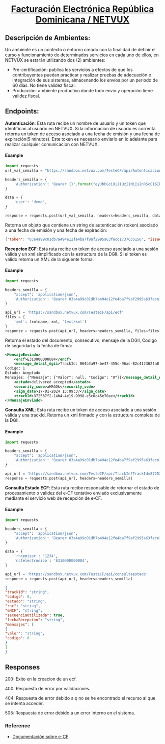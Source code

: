 <h1 align="center"><a href="https://netvux.com/">Facturación Electrónica República Dominicana / NETVUX </a> </h1>

## Descripción de Ambientes: 
Un ambiente es un contexto o entorno creado con la finalidad de definir el curso y
funcionamiento de determinados servicios en cada uno de ellos, en NETVUX se estarán utilizando dos (2) ambientes:

- Pre-certificación: publica los servicios a efectos de que los contribuyentes
puedan practicar y realizar pruebas de adecuación e integración de sus sistemas, almacenando los envíos por un periodo de 60 días. No tiene validez fiscal.
- Producción: ambiente productivo donde todo envío y operación tiene validez fiscal.

## Endpoints:

**Autenticación**: Esta ruta recibe un nombre de usuario y un token que identifican al usuario en NETVUX.
Si la información de usuario es correcta retorna un token de acceso asociado a una fecha de emisión y una fecha de expiración(5 minutos).
Este token es necesario enviarlo en lo adelante para realizar cualquier comunicacion con NETVUX.

<h4>Example</h4>

```python
import requests
url_val_semilla = "https://sandbox.netvux.com/TesteCF/api/Autenticacion"

headers_semilla = {
    'Authorization': 'Bearer {}'.format("eyJhbGciOiJIUzI1NiIsInR5cCI6IkpXVCJ9.e30.njLWdDtB-uEBaz5iMqTYtGJ5iBfvkWOKKrEERAr1nwY"),
}

data = {
    'user': 'demo',
}

response = requests.post(url_val_semilla, headers=headers_semilla, data=data)
```

Retorna un objeto que contiene un string de autenticación (token) asociado a una fecha de emisión y una fecha de expiración:

```json
{"token": "03a4a99c01db7a494e12fe4ba7f9af2995a63feco1737035156", "issued": "2024-01-17 13:45:56", "expired": "24-50-17 13:50:56"}
```

**Recepcion ECF**: Esta ruta recibe un token de acceso asociado a una
sesión válida y un xml simplificado con la estructura de la DGII.
Si el token es valido retorna un XML de la siguente forma.

<h4>Example</h4>

```python
import requests

headers_semilla = {
    "accept": 'application/json',
    'Authorization': 'Bearer 03a4a99c01db7a494e12fe4ba7f9af2995a63feco1737035156',
}

api_url = 'https://sandbox.netvux.com/TesteCF/api/ecf'
files = {
    'xml': (xmlname, xml, 'text/xml')
}
response = requests.post(api_url, headers=headers_semilla, files=files)

```

Retorna el estado del documento, consecutivo, mensaje de la DGII, Codigo de seguridad y la fecha de firma:

```xml
<MensajeEnviado>
    <encf>E310000000084</encf>
    <message_detail_dgii>TrackId: 064b3a97-be47-455c-96ad-82c412362fa8
Codigo: 1
Estado: Aceptado
Mensajes: {"Mensaje": {"Valor": null, "Codigo": "0"}}</message_detail_dgii>
    <estado>delivered_accepted</estado>
    <security_code>aHRGQk</security_code>
    <sign_date>17-01-2024 15:09:37</sign_date>    
    <trackId>872537f2-14b4-4e19-9998-e5c0c45e70ae</trackId>
</MensajeEnviado>
```

**Consulta XML**: Esta ruta recibe un token de acceso asociado a una
sesión válida y una trackId. Retorna un xml firmado
y con la estructura completa de la DGII.

<h4>Example</h4>

```python
import requests

headers_semilla = {
    "accept": 'application/json',
    'Authorization': 'Bearer 03a4a99c01db7a494e12fe4ba7f9af2995a63feco1737035156',
}

api_url = 'https://sandbox.netvux.com/TesteCF/api/TrackId?TrackId=872537f2-14b4-4e19-9998-e5c0c45e70ae'
response = requests.post(api_url, headers=headers_semilla)

```

**Consulta Estado ECF**: Esta ruta recibe responsable de retornar el estado de procesamiento o validez del e‐CF
tentativo enviado exclusivamente mediante el servicio web de recepción de e‐CF.

<h4>Example</h4>

```python
import requests

headers_semilla = {
    "accept": 'application/json',
    'Authorization': 'Bearer 03a4a99c01db7a494e12fe4ba7f9af2995a63feco1737035156',
}

data = {
    'rncemisor': '1234',
    'ncfelectronico': 'E310000000084',
}

api_url = 'https://sandbox.netvux.com/TesteCF/api/consultaestado'
response = requests.post(api_url, headers=headers_semilla)

```


```json
{
"trackId": "string",
"codigo": 0,
"estado": "string",
"rnc": "string",
"eNCF": "string",
"secuenciaUtilizada": true,
"fechaRecepcion": "string",
"mensajes": [
{
"valor": "string",
"codigo": 0
}
]
}
```

## Responses
200: Exito en la creacion de un ecf.

400: Respuesta de error por validaciones.

404: Respuesta de error debido a q no se he encontrado el recurso al que se intenta acceder.

505: Respuesta de error debido a un error interno en el sistema.

### Reference

- [Documentación sobre e-CF
](https://dgii.gov.do/cicloContribuyente/facturacion/comprobantesFiscalesElectronicosE-CF/Paginas/documentacionSobreE-CF.aspx)
